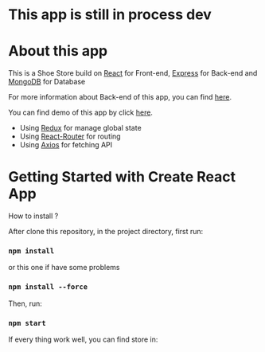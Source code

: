 # This app is still in process dev

# About this app

This is a Shoe Store build on [React](https://reactjs.org/) for Front-end, [Express](https://expressjs.com/) for Back-end and [MongoDB](https://mongodb.com/) for Database

For more information about Back-end of this app, you can find [here](https://github.com/trong2409/TNstore-back-end).

You can find demo of this app by click [here](https://shoe-store-tn.vercel.app/).

-   Using [Redux](https://redux-toolkit.js.org/) for manage global state
-   Using [React-Router](https://reactrouter.com/en/main) for routing
-   Using [Axios]() for fetching API

# Getting Started with Create React App

How to install ?

After clone this repository, in the project directory, first run:

### `npm install`

or this one if have some problems

### `npm install --force`

Then, run:

### `npm start`

If every thing work well, you can find store in:
